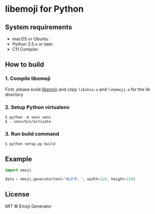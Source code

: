 # libemoji for Python

## System requirements

- macOS or Ubuntu
- Python 3.5.x or later
- C11 Compiler

## How to build
### 1. Compile libemoji
First, please build [libemoji](https://github.com/emoji-gen/libemoji) and copy `libskia.a` and `libemoji.a` for the lib directory

### 2. Setup Python virtualenv
```
$ python -m venv venv
$ . venv/bin/activate
```

### 3. Run build command
```
$ python setup.py build
```

## Example

```python
import emoji

data = emoji.generate(text="絵文字。", width=128, height=128)

```

## License
MIT &copy; Emoji Generator
